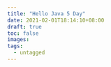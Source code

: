 ```yaml
---
title: "Hello Java 5 Day"
date: 2021-02-01T18:14:10+08:00
draft: true
toc: false
images:
tags: 
  - untagged
---
```


